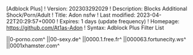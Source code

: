 [Adblock Plus]
! Version: 202303292029
! Description: Blocks Additional Shock/Porn/Adult
! Title: Adon nsfw
! Last modified: 2023-04-22T20:29:57+0000
! Expires: 1 days (update frequency)
! Homepage: https://github.com/At1as-Adon
! Syntax: Adblock Plus Filter List                               

||0-porno.com^
||00-sexy.de^
||0000.1.free.fr^
||000063.fortunecity.ws^
||0001xhamster.com^
